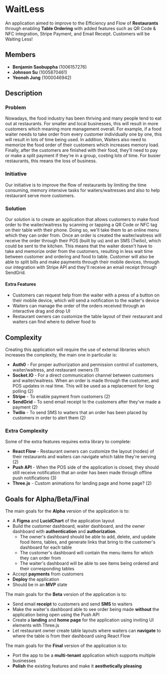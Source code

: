 # **WaitLess**

An application aimed to improve to the Efficiency and Flow of **Restaurants** through enabling **Table Ordering** with added features such as QR Code & NFC integration, Stripe Payment, and Email Receipt. Customers will be Waiting Less!

## **Members**

- **Benjamin Saobuppha** (1006157276)
- **Johnson Su** (1005870461)
- **Yeonoh Jung** (1000046942)

## **Description**

### **Problem**

Nowadays, the food industry has been thriving and many people tend to eat out at restaurants. For smaller and local businesses, this will result in more customers which meaning more management overall. For example, if a food waiter needs to take order from every customer individually one by one, this will result in lots of time being used. In addition, Waiters also need to memorize the food order of their customers which increases memory load. Finally, after the customers are finished with their food, they'll need to pay or make a split payment if they're in a group, costing lots of time. For busier restaurants, this means the loss of business.

### **Initiative**

Our initiative is to improve the flow of restaurants by limiting the time consuming, memory intensive tasks for waiters/waitresses and also to help restaurant serve more customers.

### **Solution**

Our solution is to create an application that allows customers to make food order to the waiter/waitress by scanning or tapping a QR Code or NFC tag on their table with their phone. Doing so, we'll take them to an online menu which they can order from. Once an order is created the waiter/waitress will receive the order through their POS (built by us) and an SMS (Twilio), which could be sent to the kitchen. This means that the waiter doesn't have to take and memorize order from the customers, resulting in less wait time between customer and ordering and food to table. Customer will also be able to split bills and make payments through their mobile devices, through our integration with Stripe API and they'll receive an email receipt through SendGrid.

#### **Extra Features**

- Customers can request help from the waiter with a press of a button on their mobile device, which will send a notification to the waiter's device
- Waiters can manage the order of the orders received through an interactive drag and drop UI
- Restaurant owners can customize the table layout of their restaurant and waiters can find where to deliver food to

## **Complexity**

Creating this application will require the use of external libraries which increases the complexity, the main one in particular is:

- **Auth0** - For proper authorization and permission control of customers, waiter/waitress, and restaurant owners (1)
- **Socket.IO** - For a direct communication channel between customers and waiter/waitress. When an order is made through the customer, and POS updates in real time. This will be used as a replacement for long polling (2)
- **Stripe** - To enable payment from customers (2)
- **SendGrid** - To send email receipt to the customers after they've made a payment (2)
- **Twilio** - To send SMS to waiters that an order has been placed by customers in order to alert them (2)

### **Extra Complexity**

Some of the extra features requires extra library to complete:

- **React Flow** - Restaurant owners can customize the layout (nodes) of their restaurants and waiters can navigate which table they're serving (2)
- **Push API** - When the POS side of the application is closed, they should still receive notification that an order has been made through offline push notifications (3)
- **Three.js** - Custom animations for landing page and home page? (2)

## **Goals for Alpha/Beta/Final**

The main goals for the **Alpha** version of the application is to:

- A **Figma** and **LucidChart** of the application layout
- Build the customer dashboard, waiter dashboard, and the owner dashboard with **authentication** and **authorization**.
  - The owner's dashboard should be able to add, delete, and update food items, tables, and generate links that bring to the customer's dashboard for each table
  - The customer's dashboard will contain the menu items for which they can order from
  - The waiter's dashboard will be able to see items being ordered and their corresponding tables
- Accept **payments** from customers
- **Deploy** the application
- Should be in an **MVP** state

The main goals for the **Beta** version of the application is to:

- Send email **receipt** to customers and send **SMS** to waiters
- Make the waiter's dashboard able to see order being made **without** the application being open using the Push API
- Create a **landing** and **home page** for the application using inviting UI elements with Three.js
- Let restaurant owner create table layouts where waiters can **navigate** to where the table is from their dashboard using React Flow

The main goals for the **Final** version of the application is to:

- Port the app to be a **multi-tenant** application which supports multiple businesses
- **Polish** the existing features and make it **aesthetically pleasing**
